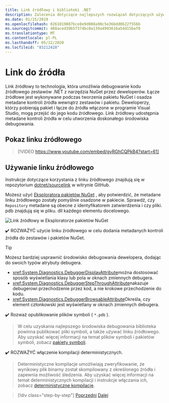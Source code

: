 ```yaml
---
title: Link źródłowy i biblioteki .NET
description: Zalecenia dotyczące najlepszych rozwiązań dotyczących używania linku źródłowego w celu usprawnienia debugowania bibliotek platformy .NET.
ms.date: 01/15/2019
ms.openlocfilehash: 0261019087bce8e9d088a90c5e36bdd0b22f556b
ms.sourcegitcommit: 488aced39b5f374bc0a139a4993616a54d15baf0
ms.translationtype: MT
ms.contentlocale: pl-PL
ms.lasthandoff: 05/12/2020
ms.locfileid: "83212428"
---
```

# <a name="source-link"></a>Link do źródła

Link źródłowy to technologia, która umożliwia debugowanie kodu źródłowego zestawów .NET z narzędzia NuGet przez deweloperów. Łącze źródłowe jest wykonywane podczas tworzenia pakietu NuGet i osadza metadane kontroli źródła wewnątrz zestawów i pakietu. Deweloperzy, którzy pobierają pakiet i łącze do źródła włączone w programie Visual Studio, mogą przejść do jego kodu źródłowego. Link źródłowy udostępnia metadane kontroli źródła w celu utworzenia doskonałego środowiska debugowania.

## <a name="source-link-demo"></a>Pokaz linku źródłowego

> [!VIDEO https://www.youtube.com/embed/gyRGhCQPkB4?start=61]

## <a name="using-source-link"></a>Używanie linku źródłowego

Instrukcje dotyczące korzystania z linku źródłowego znajdują się w repozytorium [dotnet/sourcelink](https://github.com/dotnet/sourcelink/blob/master/README.md) w witrynie GitHub.

Możesz użyć [Eksploratora pakietów NuGet](https://github.com/NuGetPackageExplorer/NuGetPackageExplorer) , aby potwierdzić, że metadane linku źródłowego zostały pomyślnie osadzone w pakiecie. Sprawdź, czy `Repository` metadane są obecne z identyfikatorem zatwierdzenia i czy pliki. pdb znajdują się w pliku. dll każdego elementu docelowego.

![Link źródłowy w Eksploratorze pakietów NuGet](./media/sourcelink/nuget-package-explorer-sourcelink.png "Link źródłowy w Eksploratorze pakietów NuGet")

✔️ ROZWAŻYĆ użycie linku źródłowego w celu dodania metadanych kontroli źródła do zestawów i pakietów NuGet.

> [!TIP]
> Możesz bardziej usprawnić środowisko debugowania dewelopera, dodając do swoich typów atrybuty debugera.
>
> * <xref:System.Diagnostics.DebuggerDisplayAttribute>można dostosować sposób wyświetlania klasy lub pola w oknach zmiennych debugera.
> * <xref:System.Diagnostics.DebuggerStepThroughAttribute>nakazuje debugerowi przechodzenie przez kod, a nie krokowe przechodzenie do kodu.
> * <xref:System.Diagnostics.DebuggerBrowsableAttribute>Określa, czy element członkowski jest wyświetlany w oknach zmiennych debugera.

✔️ Rozważ opublikowanie plików symboli ( `*.pdb` ).

> W celu uzyskania najlepszego środowiska debugowania biblioteka powinna publikować pliki symboli, a także używać linku źródłowego. Aby uzyskać więcej informacji na temat plików symboli i pakietów symboli, zobacz [pakiety symboli](./nuget.md#symbol-packages).

✔️ ROZWAŻYĆ włączenie kompilacji deterministycznych.

> Deterministyczne kompilacje umożliwiają zweryfikowanie, że wynikowy plik binarny został skompilowany z określonego źródła i zapewnia możliwość śledzenia. Aby uzyskać więcej informacji na temat deterministycznych kompilacji i instrukcje włączania ich, zobacz [deterministyczne kompilacje](https://github.com/clairernovotny/DeterministicBuilds).

>[!div class="step-by-step"]
>[Poprzedni](dependencies.md) 
> [Dalej](publish-nuget-package.md)
